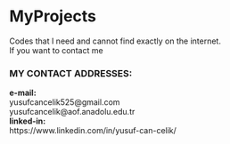 # MyProjects
Codes that I need and cannot find exactly on the internet.<br>
If you want to contact me<br>
<h3>MY CONTACT ADDRESSES:</h3>
<b>e-mail:</b><br>
yusufcancelik525@gmail.com<br>
yusufcancelik@aof.anadolu.edu.tr<br>
<b>linked-in:</b><br>
https://www.linkedin.com/in/yusuf-can-celik/<br>
